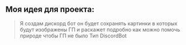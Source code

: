 ## Моя идея для проекта:
> Я создам дискорд бот он будет сохранять картинки в которых будут изображены ГП и раскажет подробно как можно помочь природе чтобы ГП  не было
>Тип DiscordBot
